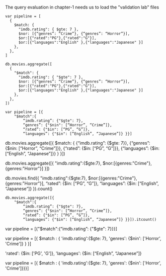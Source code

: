 The query evaluation in chapter-1 needs us to load the "validation lab" files

```
var pipeline = [
  {
    $match: {
      "imdb.rating": { $gte: 7 },
      $nor: [{“genres”: “Crime”}, {“genres”: “Horror”}],
      $or:[{"rated":"PG"},{"rated":"G"}],
      $or:[{"languages":"English" },{"languages":"Japanese" }]
    },
  },
]
```

```
db.movies.aggregate([
  {
    "$match": {
      "imdb.rating": { "$gte": 7 },
      $nor: [{“genres”: “Crime”}, {“genres”: “Horror”}],
      $or:[{"rated":"PG"},{"rated":"G"}],
      $or:[{"languages":"English" },{"languages":"Japanese" }]
    },
  },
])
```

```
var pipeline = [{
	"$match":{
		“imdb.rating”: {"$gte": 7},
		“genres”: {"$nin": [“Horror”, “Crime”]},
		“rated”: {"$in": [“PG”, “G”]},
		“languages”: {"$in": [“English”, “Japanese”]} }}]
```

db.movies.aggregate([{
$match: {
		{“imdb.rating”: {$gte: 7}},
{“genres”: {$nin: [“Horror”, “Crime”]}},
		{“rated”: {$in: [“PG”, “G”]}},
{“languages”: {$in: [“English”, “Japanese”]}}
}
}])

db.movies.aggregate([{
"imdb.rating":{$gte:7},
$nor:[{genres:"Crime"},{genres:"Horror"}]
}])

db.movies.find({
"imdb.rating":{$gte:7},
  $nor:[{genres:"Crime"},{genres:"Horror"}],
  “rated”: {$in: [“PG”, “G”]},
“languages”: {$in: [“English”, “Japanese”]}
}).count()

```
db.movies.aggregate([{
	"$match":{
		“imdb.rating”: {"$gte": 7},
		“genres”: {"$nin": [“Horror”, “Crime”]},
		“rated”: {"$in": [“PG”, “G”]},
		“languages”: {"$in": [“English”, “Japanese”]} }}]).itcount()
```

var pipeline = [{"$match":{“imdb.rating”: {"$gte": 7}}}]

var pipeline = [{
$match : {
		'imdb.rating':{$gte: 7},
'genres': {$nin': ['Horror', 'Crime']}
}
}]

'rated': {$in: ['PG', 'G']},
		'languages': {$in: [“English”, “Japanese”]}

var pipeline = [{ $match : { 'imdb.rating':{$gte: 7}, 'genres': {$nin': ['Horror', 'Crime']}}}]
